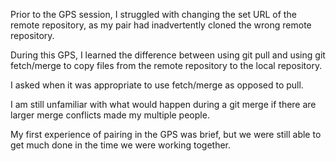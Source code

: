 Prior to the GPS session, I struggled with changing the set URL of the remote repository, as my pair had inadvertently cloned the wrong remote repository.

During this GPS, I learned the difference between using git pull and using git fetch/merge to copy files from the remote repository to the local repository.

I asked when it was appropriate to use fetch/merge as opposed to pull.

I am still unfamiliar with what would happen during a git merge if there are larger merge conflicts made my multiple people.

My first experience of pairing in the GPS was brief, but we were still able to get much done in the time we were working together.